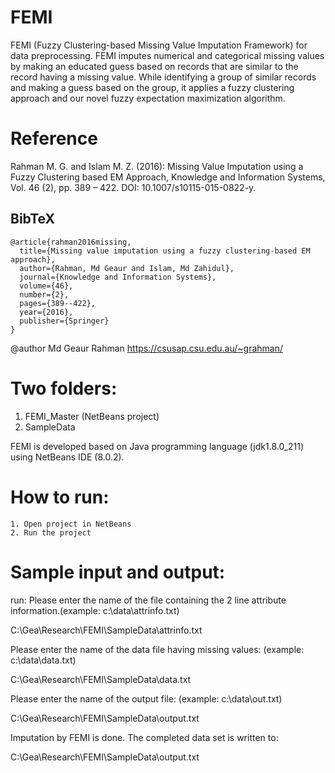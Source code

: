 # FEMI
FEMI (Fuzzy Clustering-based Missing Value Imputation Framework) for data preprocessing.  FEMI imputes numerical and categorical missing values by making an educated guess based on records that are similar to the record having a missing value. While identifying a group of similar records and making a guess based on the group, it applies a fuzzy clustering approach and our novel fuzzy expectation maximization algorithm.

# Reference

Rahman M. G. and Islam M. Z. (2016): Missing Value Imputation using a Fuzzy Clustering based EM Approach, Knowledge and Information Systems, Vol. 46 (2), pp. 389 – 422. DOI: 10.1007/s10115-015-0822-y. 

## BibTeX
```
@article{rahman2016missing,
  title={Missing value imputation using a fuzzy clustering-based EM approach},
  author={Rahman, Md Geaur and Islam, Md Zahidul},
  journal={Knowledge and Information Systems},
  volume={46},
  number={2},
  pages={389--422},
  year={2016},
  publisher={Springer}
}
```

@author Md Geaur Rahman <https://csusap.csu.edu.au/~grahman/>
  
# Two folders:
 
 1. FEMI_Master (NetBeans project)
 2. SampleData 
 
 FEMI is developed based on Java programming language (jdk1.8.0_211) using NetBeans IDE (8.0.2). 
 
# How to run:
 
	1. Open project in NetBeans
	2. Run the project

# Sample input and output:
run:
Please enter the name of the file containing the 2 line attribute information.(example: c:\data\attrinfo.txt)

C:\Gea\Research\FEMI\SampleData\attrinfo.txt

Please enter the name of the data file having missing values: (example: c:\data\data.txt)

C:\Gea\Research\FEMI\SampleData\data.txt

Please enter the name of the output file: (example: c:\data\out.txt)

C:\Gea\Research\FEMI\SampleData\output.txt


Imputation by FEMI is done. The completed data set is written to: 

C:\Gea\Research\FEMI\SampleData\output.txt

